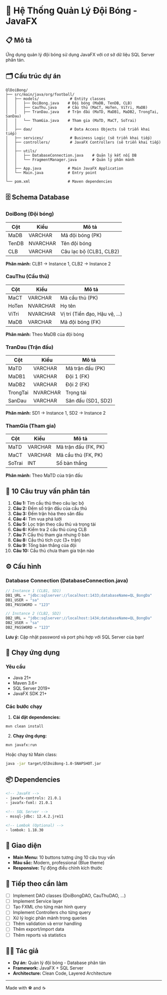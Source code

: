 # 🚀 Hệ Thống Quản Lý Đội Bóng - JavaFX

## 📋 Mô tả
Ứng dụng quản lý đội bóng sử dụng JavaFX với cơ sở dữ liệu SQL Server phân tán.

## 🗂️ Cấu trúc dự án

```
QlDoiBong/
├── src/main/java/org/football/
│   ├── models/              # Entity classes
│   │   ├── DoiBong.java    # Đội bóng (MaDB, TenDB, CLB)
│   │   ├── CauThu.java     # Cầu thủ (MaCT, HoTen, ViTri, MaDB)
│   │   ├── TranDau.java    # Trận đấu (MaTD, MaDB1, MaDB2, TrongTai, SanDau)
│   │   └── ThamGia.java    # Tham gia (MaTD, MaCT, SoTrai)
│   │
│   ├── dao/                 # Data Access Objects (sẽ triển khai tiếp)
│   ├── services/            # Business Logic (sẽ triển khai tiếp)
│   ├── controllers/         # JavaFX Controllers (sẽ triển khai tiếp)
│   │
│   ├── utils/              
│   │   ├── DatabaseConnection.java    # Quản lý kết nối DB
│   │   └── FragmentManager.java       # Quản lý phân mảnh
│   │
│   ├── App.java            # Main JavaFX Application
│   └── Main.java           # Entry point
│
└── pom.xml                 # Maven dependencies

```

## 🗄️ Schema Database

### DoiBong (Đội bóng)
| Cột | Kiểu | Mô tả |
|-----|------|-------|
| MaDB | VARCHAR | Mã đội bóng (PK) |
| TenDB | NVARCHAR | Tên đội bóng |
| CLB | VARCHAR | Câu lạc bộ (CLB1, CLB2) |

**Phân mảnh:** CLB1 → Instance 1, CLB2 → Instance 2

### CauThu (Cầu thủ)
| Cột | Kiểu | Mô tả |
|-----|------|-------|
| MaCT | VARCHAR | Mã cầu thủ (PK) |
| HoTen | NVARCHAR | Họ tên |
| ViTri | NVARCHAR | Vị trí (Tiền đạo, Hậu vệ, ...) |
| MaDB | VARCHAR | Mã đội bóng (FK) |

**Phân mảnh:** Theo MaDB của đội bóng

### TranDau (Trận đấu)
| Cột | Kiểu | Mô tả |
|-----|------|-------|
| MaTD | VARCHAR | Mã trận đấu (PK) |
| MaDB1 | VARCHAR | Đội 1 (FK) |
| MaDB2 | VARCHAR | Đội 2 (FK) |
| TrongTai | NVARCHAR | Trọng tài |
| SanDau | VARCHAR | Sân đấu (SD1, SD2) |

**Phân mảnh:** SD1 → Instance 1, SD2 → Instance 2

### ThamGia (Tham gia)
| Cột | Kiểu | Mô tả |
|-----|------|-------|
| MaTD | VARCHAR | Mã trận đấu (FK, PK) |
| MaCT | VARCHAR | Mã cầu thủ (FK, PK) |
| SoTrai | INT | Số bàn thắng |

**Phân mảnh:** Theo MaTD của trận đấu

## 🎯 10 Câu truy vấn phân tán

1. **Câu 1:** Tìm cầu thủ theo câu lạc bộ
2. **Câu 2:** Đếm số trận đấu của cầu thủ
3. **Câu 3:** Đếm trận hòa theo sân đấu
4. **Câu 4:** Tìm vua phá lưới
5. **Câu 5:** Lọc trận theo cầu thủ và trọng tài
6. **Câu 6:** Kiểm tra 2 cầu thủ cùng CLB
7. **Câu 7:** Cầu thủ tham gia nhưng 0 bàn
8. **Câu 8:** Cầu thủ tích cực (3+ trận)
9. **Câu 9:** Tổng bàn thắng của đội
10. **Câu 10:** Cầu thủ chưa tham gia trận nào

## ⚙️ Cấu hình

### Database Connection (DatabaseConnection.java)
```java
// Instance 1 (CLB1, SD1)
DB1_URL = "jdbc:sqlserver://localhost:1433;databaseName=QL_BongDa"
DB1_USER = "sa"
DB1_PASSWORD = "123"

// Instance 2 (CLB2, SD2)
DB2_URL = "jdbc:sqlserver://localhost:1434;databaseName=QL_BongDa"
DB2_USER = "sa"
DB2_PASSWORD = "123"
```

**Lưu ý:** Cập nhật password và port phù hợp với SQL Server của bạn!

## 🚀 Chạy ứng dụng

### Yêu cầu
- Java 21+
- Maven 3.6+
- SQL Server 2019+
- JavaFX SDK 21+

### Các bước chạy

1. **Cài đặt dependencies:**
```bash
mvn clean install
```

2. **Chạy ứng dụng:**
```bash
mvn javafx:run
```

Hoặc chạy từ Main class:
```bash
java -jar target/QlDoiBong-1.0-SNAPSHOT.jar
```

## 📦 Dependencies

```xml
<!-- JavaFX -->
- javafx-controls: 21.0.1
- javafx-fxml: 21.0.1

<!-- SQL Server -->
- mssql-jdbc: 12.4.2.jre11

<!-- Lombok (Optional) -->
- lombok: 1.18.30
```

## 🎨 Giao diện

- **Main Menu:** 10 buttons tương ứng 10 câu truy vấn
- **Màu sắc:** Modern, professional (Blue theme)
- **Responsive:** Tự động điều chỉnh kích thước

## 📝 Tiếp theo cần làm

- [ ] Implement DAO classes (DoiBongDAO, CauThuDAO, ...)
- [ ] Implement Service layer
- [ ] Tạo FXML cho từng màn hình query
- [ ] Implement Controllers cho từng query
- [ ] Xử lý logic phân mảnh trong queries
- [ ] Thêm validation và error handling
- [ ] Thêm export/import data
- [ ] Thêm reports và statistics

## 👨‍💻 Tác giả
- **Dự án:** Quản lý đội bóng - Database phân tán
- **Framework:** JavaFX + SQL Server
- **Architecture:** Clean Code, Layered Architecture

---
Made with ⚽ and ☕

